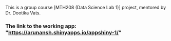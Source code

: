 This is a group course [MTH208 (Data Science Lab 1)]  project, mentored by Dr. Dootika Vats.

### The link to the working app: "https://arunansh.shinyapps.io/appshiny-1/"
